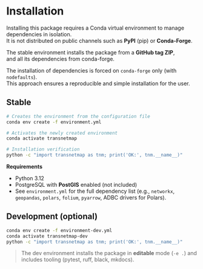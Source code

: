# Installation

Installing this package requires a Conda virtual environment to manage dependencies in isolation.  
It is not distributed on public channels such as **PyPI** (pip) or **Conda-Forge**.  

The stable environment installs the package from a **GitHub tag ZIP**,  
and all its dependencies from conda-forge.

The installation of dependencies is forced on `conda-forge` only (with `nodefaults`).  
This approach ensures a reproducible and simple installation for the user.

## Stable

```bash
# Creates the environment from the configuration file
conda env create -f environment.yml

# Activates the newly created environment
conda activate transnetmap

# Installation verification
python -c "import transnetmap as tnm; print('OK:', tnm.__name__)"
```

**Requirements**

- Python 3.12
- PostgreSQL with **PostGIS** enabled (not included)
- See `environment.yml` for the full dependency list (e.g., `networkx`, `geopandas`, `polars`, `folium`, `pyarrow`, ADBC drivers for Polars).

## Development (optional)

```bash
conda env create -f environment-dev.yml
conda activate transnetmap-dev
python -c "import transnetmap as tnm; print('OK:', tnm.__name__)"
```

> The dev environment installs the package in **editable** mode (`-e .`) and includes tooling (pytest, ruff, black, mkdocs).